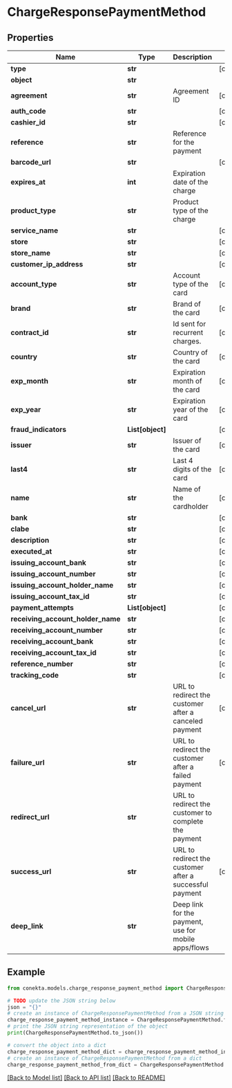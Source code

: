 # ChargeResponsePaymentMethod


## Properties

Name | Type | Description | Notes
------------ | ------------- | ------------- | -------------
**type** | **str** |  | [optional] 
**object** | **str** |  | 
**agreement** | **str** | Agreement ID | [optional] 
**auth_code** | **str** |  | [optional] 
**cashier_id** | **str** |  | [optional] 
**reference** | **str** | Reference for the payment | 
**barcode_url** | **str** |  | [optional] 
**expires_at** | **int** | Expiration date of the charge | 
**product_type** | **str** | Product type of the charge | 
**service_name** | **str** |  | [optional] 
**store** | **str** |  | [optional] 
**store_name** | **str** |  | [optional] 
**customer_ip_address** | **str** |  | [optional] 
**account_type** | **str** | Account type of the card | [optional] 
**brand** | **str** | Brand of the card | [optional] 
**contract_id** | **str** | Id sent for recurrent charges. | [optional] 
**country** | **str** | Country of the card | [optional] 
**exp_month** | **str** | Expiration month of the card | [optional] 
**exp_year** | **str** | Expiration year of the card | [optional] 
**fraud_indicators** | **List[object]** |  | [optional] 
**issuer** | **str** | Issuer of the card | [optional] 
**last4** | **str** | Last 4 digits of the card | [optional] 
**name** | **str** | Name of the cardholder | [optional] 
**bank** | **str** |  | [optional] 
**clabe** | **str** |  | [optional] 
**description** | **str** |  | [optional] 
**executed_at** | **str** |  | [optional] 
**issuing_account_bank** | **str** |  | [optional] 
**issuing_account_number** | **str** |  | [optional] 
**issuing_account_holder_name** | **str** |  | [optional] 
**issuing_account_tax_id** | **str** |  | [optional] 
**payment_attempts** | **List[object]** |  | [optional] 
**receiving_account_holder_name** | **str** |  | [optional] 
**receiving_account_number** | **str** |  | [optional] 
**receiving_account_bank** | **str** |  | [optional] 
**receiving_account_tax_id** | **str** |  | [optional] 
**reference_number** | **str** |  | [optional] 
**tracking_code** | **str** |  | [optional] 
**cancel_url** | **str** | URL to redirect the customer after a canceled payment | [optional] 
**failure_url** | **str** | URL to redirect the customer after a failed payment | [optional] 
**redirect_url** | **str** | URL to redirect the customer to complete the payment | 
**success_url** | **str** | URL to redirect the customer after a successful payment | [optional] 
**deep_link** | **str** | Deep link for the payment, use for mobile apps/flows | 

## Example

```python
from conekta.models.charge_response_payment_method import ChargeResponsePaymentMethod

# TODO update the JSON string below
json = "{}"
# create an instance of ChargeResponsePaymentMethod from a JSON string
charge_response_payment_method_instance = ChargeResponsePaymentMethod.from_json(json)
# print the JSON string representation of the object
print(ChargeResponsePaymentMethod.to_json())

# convert the object into a dict
charge_response_payment_method_dict = charge_response_payment_method_instance.to_dict()
# create an instance of ChargeResponsePaymentMethod from a dict
charge_response_payment_method_from_dict = ChargeResponsePaymentMethod.from_dict(charge_response_payment_method_dict)
```
[[Back to Model list]](../README.md#documentation-for-models) [[Back to API list]](../README.md#documentation-for-api-endpoints) [[Back to README]](../README.md)


